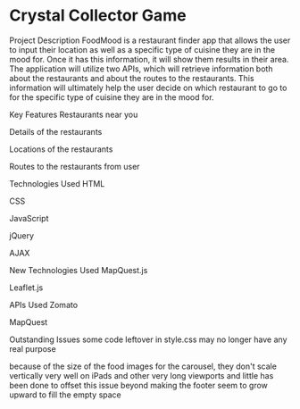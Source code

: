 # Crystal Collector Game

Project Description
FoodMood is a restaurant finder app that allows the user to input their location as well as a specific type of cuisine they are in the mood for. Once it has this information, it will show them results in their area. The application will utilize two APIs, which will retrieve information both about the restaurants and about the routes to the restaurants. This information will ultimately help the user decide on which restaurant to go to for the specific type of cuisine they are in the mood for.

Key Features
Restaurants near you

Details of the restaurants

Locations of the restaurants

Routes to the restaurants from user

Technologies Used
HTML

CSS

JavaScript

jQuery

AJAX

New Technologies Used
MapQuest.js

Leaflet.js

APIs Used
Zomato

MapQuest

Outstanding Issues
some code leftover in style.css may no longer have any real purpose

because of the size of the food images for the carousel, they don't scale vertically very well on iPads and other very long viewports and little has been done to offset this issue beyond making the footer seem to grow upward to fill the empty space
